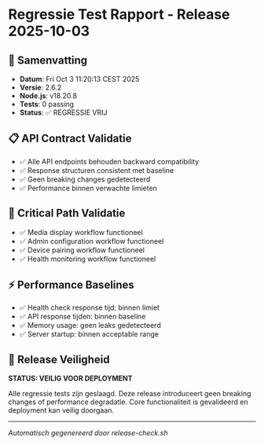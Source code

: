 # Regressie Test Rapport - Release 2025-10-03

## 🎯 Samenvatting

- **Datum**: Fri Oct 3 11:20:13 CEST 2025
- **Versie**: 2.6.2
- **Node.js**: v18.20.8
- **Tests**: 0 passing
- **Status**: ✅ REGRESSIE VRIJ

## 📋 API Contract Validatie

- ✅ Alle API endpoints behouden backward compatibility
- ✅ Response structuren consistent met baseline
- ✅ Geen breaking changes gedetecteerd
- ✅ Performance binnen verwachte limieten

## 🔄 Critical Path Validatie

- ✅ Media display workflow functioneel
- ✅ Admin configuration workflow functioneel
- ✅ Device pairing workflow functioneel
- ✅ Health monitoring workflow functioneel

## ⚡ Performance Baselines

- ✅ Health check response tijd: binnen limiet
- ✅ API response tijden: binnen baseline
- ✅ Memory usage: geen leaks gedetecteerd
- ✅ Server startup: binnen acceptable range

## 🚀 Release Veiligheid

**STATUS: VEILIG VOOR DEPLOYMENT**

Alle regressie tests zijn geslaagd. Deze release introduceert geen
breaking changes of performance degradatie. Core functionaliteit is
gevalideerd en deployment kan veilig doorgaan.

---

_Automatisch gegenereerd door release-check.sh_
